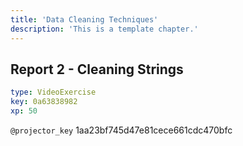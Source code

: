```yaml
---
title: 'Data Cleaning Techniques'
description: 'This is a template chapter.'
---
```


## Report 2 - Cleaning Strings

```yaml
type: VideoExercise
key: 0a63838982
xp: 50
```

`@projector_key`
1aa23bf745d47e81cece661cdc470bfc
